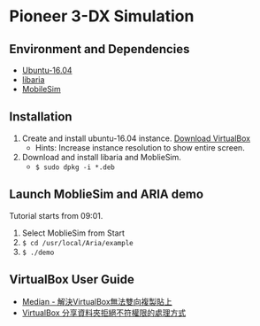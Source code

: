 # Pioneer 3-DX Simulation

## Environment and Dependencies

- [Ubuntu-16.04](https://releases.ubuntu.com/16.04/)
- [libaria](https://drive.google.com/file/d/11it345KEWPmqVYat8THqqGhju8qmTVJZ/view)
- [MobileSim](https://drive.google.com/file/d/1yTa9Es_2Raqoq3K5VXxvwzfti0TTN3h6/view)

## Installation

1. Create and install ubuntu-16.04 instance. [Download VirtualBox](https://www.virtualbox.org/wiki/Downloads)
    - Hints: Increase instance resolution to show entire screen.
2. Download and install libaria and MoblieSim.
    - `$ sudo dpkg -i *.deb`

## Launch MoblieSim and ARIA demo

Tutorial starts from 09:01.

1. Select MoblieSim from Start
2. `$ cd /usr/local/Aria/example`
3. `$ ./demo`

## VirtualBox User Guide

- [Median - 解決VirtualBox無法雙向複製貼上](https://medium.com/%E8%8A%B1%E5%93%A5%E7%9A%84%E5%A5%87%E5%B9%BB%E6%97%85%E7%A8%8B/%E8%A7%A3%E6%B1%BAvirtualbox%E7%84%A1%E6%B3%95%E9%9B%99%E5%90%91%E8%A4%87%E8%A3%BD%E8%B2%BC%E4%B8%8A-1554d5a81da0)
- [VirtualBox 分享資料夾拒絕不符權限的處理方式](https://www.arthurtoday.com/2012/09/virtualbox-shared-folder-permission-denied-invalid-argument.html)
